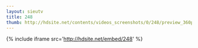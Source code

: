 ```yaml
---
layout: sieutv
title: 248
thumb: http://hdsite.net/contents/videos_screenshots/0/248/preview_360p.mp4.jpg
---
```

{% include iframe src='http://hdsite.net/embed/248' %}
 

